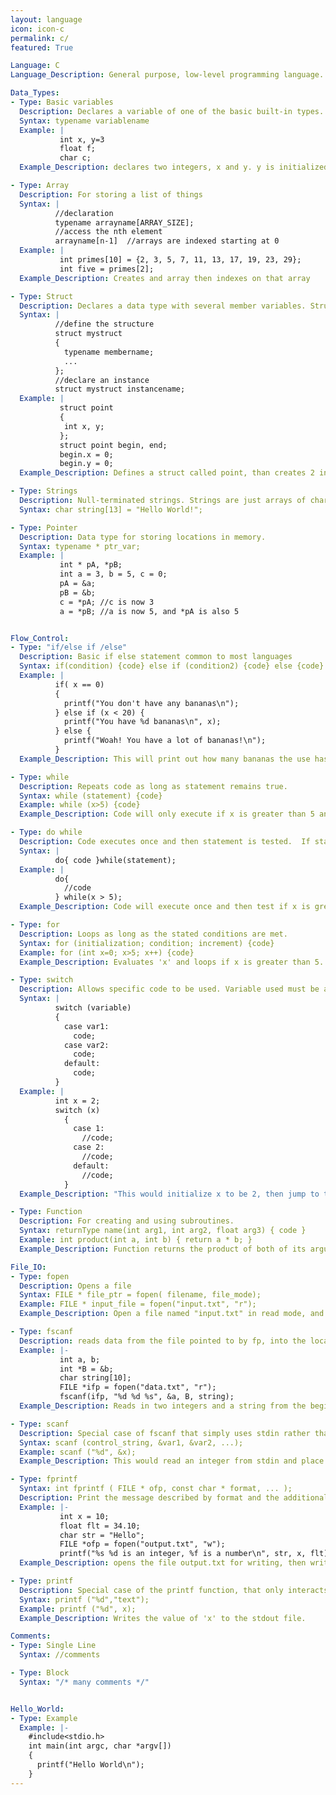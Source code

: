 ```yaml
---
layout: language
icon: icon-c
permalink: c/
featured: True

Language: C
Language_Description: General purpose, low-level programming language.

Data_Types:
- Type: Basic variables
  Description: Declares a variable of one of the basic built-in types.
  Syntax: typename variablename
  Example: |
           int x, y=3
           float f;
           char c;
  Example_Description: declares two integers, x and y. y is initialized to 3. declares a floating point variable, f and a char(1 byte) variable c.

- Type: Array
  Description: For storing a list of things
  Syntax: |
          //declaration
          typename arrayname[ARRAY_SIZE];
          //access the nth element
          arrayname[n-1]  //arrays are indexed starting at 0
  Example: |
           int primes[10] = {2, 3, 5, 7, 11, 13, 17, 19, 23, 29};
           int five = primes[2];
  Example_Description: Creates and array then indexes on that array

- Type: Struct
  Description: Declares a data type with several member variables. Structs are used to group variables together.
  Syntax: |
          //define the structure
          struct mystruct
          {
            typename membername;
            ...
          };
          //declare an instance
          struct mystruct instancename;
  Example: |
           struct point
           {
            int x, y;
           };
           struct point begin, end;
           begin.x = 0;
           begin.y = 0;
  Example_Description: Defines a struct called point, than creates 2 instances, called begin and end. The x and y members of begin are then set to 0.

- Type: Strings
  Description: Null-terminated strings. Strings are just arrays of chars
  Syntax: char string[13] = "Hello World!";

- Type: Pointer
  Description: Data type for storing locations in memory.
  Syntax: typename * ptr_var;
  Example: |
           int * pA, *pB;
           int a = 3, b = 5, c = 0;
           pA = &a;
           pB = &b;
           c = *pA; //c is now 3
           a = *pB; //a is now 5, and *pA is also 5


Flow_Control:
- Type: "if/else if /else"
  Description: Basic if else statement common to most languages
  Syntax: if(condition) {code} else if (condition2) {code} else {code}
  Example: |
          if( x == 0)
          {
            printf("You don't have any bananas\n");
          } else if (x < 20) {
            printf("You have %d bananas\n", x);
          } else {
            printf("Woah! You have a lot of bananas!\n");
          }
  Example_Description: This will print out how many bananas the use has (see printf for more info).

- Type: while
  Description: Repeats code as long as statement remains true.
  Syntax: while (statement) {code}
  Example: while (x>5) {code}
  Example_Description: Code will only execute if x is greater than 5 and will keep looping until x isn't greater than 5.

- Type: do while
  Description: Code executes once and then statement is tested.  If statement remains true the do while will keep looping.
  Syntax: |
          do{ code }while(statement);
  Example: |
          do{
            //code
          } while(x > 5);
  Example_Description: Code will execute once and then test if x is greater than 5.  If it is then it'll loop, if not it'll move on.

- Type: for
  Description: Loops as long as the stated conditions are met.
  Syntax: for (initialization; condition; increment) {code}
  Example: for (int x=0; x>5; x++) {code}
  Example_Description: Evaluates 'x' and loops if x is greater than 5.  After each execution the value of x will increase by '+1'.

- Type: switch
  Description: Allows specific code to be used. Variable used must be an integer and the 'vars' must be constant. The switch will jump to the first case that's equal to your stated variable and do the rest of the codes from there (so it'll skip everything before the first case used).  If none of the cases are equal to your variable then it'll only execute the last section of code (the code following 'default').
  Syntax: |
          switch (variable)
          {
            case var1:
              code;
            case var2:
              code;
            default:
              code;
          }
  Example: |
          int x = 2;
          switch (x)
            {
              case 1:
                //code;
              case 2:
                //code;
              default:
                //code;
            }
  Example_Description: "This would initialize x to be 2, then jump to the case 2 label, where it would execute from there until the end of the switch statement. Note: even the code under default: will get executed."

- Type: Function
  Description: For creating and using subroutines.
  Syntax: returnType name(int arg1, int arg2, float arg3) { code }
  Example: int product(int a, int b) { return a * b; }
  Example_Description: Function returns the product of both of its arguments.

File_IO:
- Type: fopen
  Description: Opens a file
  Syntax: FILE * file_ptr = fopen( filename, file_mode);
  Example: FILE * input_file = fopen("input.txt", "r");
  Example_Description: Open a file named "input.txt" in read mode, and store the pointer to the file descriptor in input_file.

- Type: fscanf
  Description: reads data from the file pointed to by fp, into the locations pinted to by the additional arguments. Read information about format strings for more info.
  Example: |-
           int a, b;
           int *B = &b;
           char string[10];
           FILE *ifp = fopen("data.txt", "r");
           fscanf(ifp, "%d %d %s", &a, B, string);
  Example_Description: Reads in two integers and a string from the beginning of data.txt, and store them in the variables a, b, and string, respectively.

- Type: scanf
  Description: Special case of fscanf that simply uses stdin rather than an arbitrary file. Read information about format strings for more info.
  Syntax: scanf (control_string, &var1, &var2, ...);
  Example: scanf ("%d", &x);
  Example_Description: This would read an integer from stdin and place the value of it into x

- Type: fprintf
  Syntax: int fprintf ( FILE * ofp, const char * format, ... );
  Description: Print the message described by format and the additional arguments. Read information about format strings for more info.
  Example: |-
           int x = 10;
           float flt = 34.10;
           char str = "Hello";
           FILE *ofp = fopen("output.txt", "w");
           printf("%s %d is an integer, %f is a number\n", str, x, flt);
  Example_Description: opens the file output.txt for writing, then writes the message "Hello 10 is an integer, 34.100000 is a number" followed by a newline character

- Type: printf
  Description: Special case of the printf function, that only interacts with stdout. Read information about format strings for more info.
  Syntax: printf ("%d","text");
  Example: printf ("%d", x);
  Example_Description: Writes the value of 'x' to the stdout file.

Comments:
- Type: Single Line
  Syntax: //comments

- Type: Block
  Syntax: "/* many comments */"


Hello_World:
- Type: Example
  Example: |-
    #include<stdio.h>
    int main(int argc, char *argv[])
    {
      printf("Hello World\n");
    }
---
```

